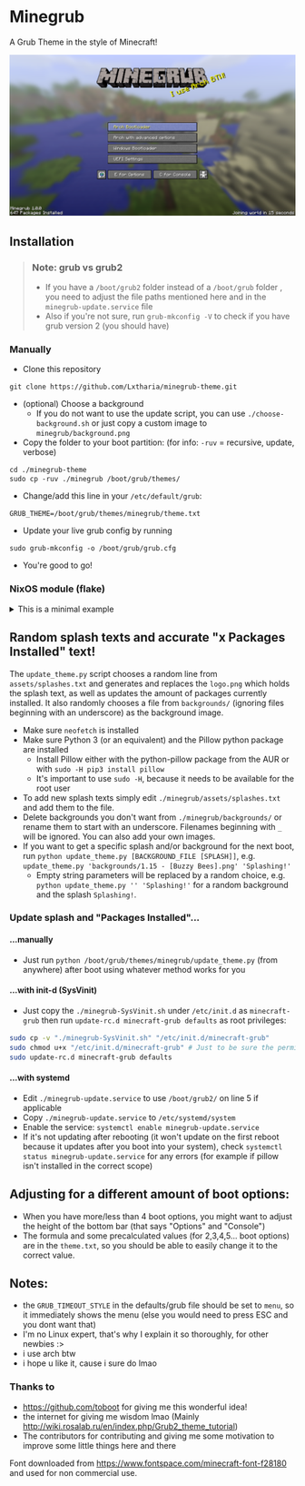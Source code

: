 # Minegrub
A Grub Theme in the style of Minecraft!


![Minegrub Preview "Screenshot"](resources/preview_minegrub.png)

## Installation
> ### Note: grub vs grub2
> - If you have a `/boot/grub2` folder instead of a `/boot/grub` folder , you need to adjust the file paths mentioned here and in the `minegrub-update.service` file
> - Also if you're not sure, run `grub-mkconfig -V` to check if you have grub version 2 (you should have)

### Manually

- Clone this repository
```
git clone https://github.com/Lxtharia/minegrub-theme.git
```
- (optional) Choose a background
  - If you do not want to use the update script, you can use `./choose-background.sh` or just copy a custom image to `minegrub/background.png`
- Copy the folder to your boot partition: (for info: `-ruv` = recursive, update, verbose)
```
cd ./minegrub-theme
sudo cp -ruv ./minegrub /boot/grub/themes/
```
- Change/add this line in your `/etc/default/grub`:
```
GRUB_THEME=/boot/grub/themes/minegrub/theme.txt
```
- Update your live grub config by running
```
sudo grub-mkconfig -o /boot/grub/grub.cfg
```
- You're good to go!

### NixOS module (flake)

<details><summary>This is a minimal example</summary>

```nix
# flake.nix
{
  inputs.minegrub-theme.url = "github:Lxtharia/minegrub-theme";
  # ...

  outputs = {nixpkgs, ...} @ inputs: {
    nixosConfigurations.HOSTNAME = nixpkgs.lib.nixosSystem {
      modules = [
        ./configuration.nix
        inputs.minegrub.nixosModules.default
      ];
    };
  }
}

# configuration.nix
{ pkgs, ... }: {

  boot.loader.grub = {
    minegrub-theme = {
      enable = true;
      splash = "100% Flakes!";
    };
    # ...
  };
}
```
</details>


## Random splash texts and accurate "x Packages Installed" text!
The `update_theme.py` script chooses a random line from `assets/splashes.txt` and generates and replaces the `logo.png` which holds the splash text, as well as updates the amount of packages currently installed. It also randomly chooses a file from `backgrounds/` (ignoring files beginning with an underscore) as the background image.
- Make sure `neofetch` is installed
- Make sure Python 3 (or an equivalent) and the Pillow python package are installed
  - Install Pillow either with the python-pillow package from the AUR or with
    `sudo -H pip3 install pillow`
  - It's important to use `sudo -H`, because it needs to be available for the root user
- To add new splash texts simply edit `./minegrub/assets/splashes.txt` and add them to the file.
- Delete backgrounds you don't want from `./minegrub/backgrounds/` or rename them to start with an underscore. Filenames beginning with `_` will be ignored. You can also add your own images.
- If you want to get a specific splash and/or background for the next boot, run `python update_theme.py [BACKGROUND_FILE [SPLASH]]`, e.g. `update_theme.py 'backgrounds/1.15 - [Buzzy Bees].png' 'Splashing!'`
  - Empty string parameters will be replaced by a random choice, e.g. `python update_theme.py '' 'Splashing!'` for a random background and the splash `Splashing!`.

### Update splash and "Packages Installed"...
#### ...manually
- Just run `python /boot/grub/themes/minegrub/update_theme.py` (from anywhere) after boot using whatever method works for you

#### ...with init-d (SysVinit)
- Just copy the `./minegrub-SysVinit.sh` under `/etc/init.d` as `minecraft-grub` then run `update-rc.d minecraft-grub defaults` as root privileges:
```bash
sudo cp -v "./minegrub-SysVinit.sh" "/etc/init.d/minecraft-grub"
sudo chmod u+x "/etc/init.d/minecraft-grub" # Just to be sure the permissions are set correctly.
sudo update-rc.d minecraft-grub defaults
```

#### ...with systemd
- Edit `./minegrub-update.service` to use `/boot/grub2/` on line 5 if applicable
- Copy `./minegrub-update.service` to `/etc/systemd/system`
- Enable the service: `systemctl enable minegrub-update.service`
- If it's not updating after rebooting (it won't update on the first reboot because it updates after you boot into your system), check `systemctl status minegrub-update.service` for any errors (for example if pillow isn't installed in the correct scope)

## Adjusting for a different amount of boot options:
- When you have more/less than 4 boot options, you might want to adjust the height of the bottom bar (that says "Options" and "Console")
- The formula and some precalculated values (for 2,3,4,5... boot options) are in the `theme.txt`, so you should be able to easily change it to the correct value.

## Notes:
- the `GRUB_TIMEOUT_STYLE` in the defaults/grub file should be set to `menu`, so it immediately shows the menu (else you would need to press ESC and you dont want that)
- I'm no Linux expert, that's why I explain it so thoroughly, for other newbies :>
- i use arch btw
- i hope u like it, cause i sure do lmao

### Thanks to
- https://github.com/toboot for giving me this wonderful idea!
- the internet for giving me wisdom lmao (Mainly http://wiki.rosalab.ru/en/index.php/Grub2_theme_tutorial)
- The contributors for contributing and giving me some motivation to improve some little things here and there


Font downloaded from https://www.fontspace.com/minecraft-font-f28180 and used for non commercial use.
